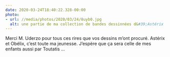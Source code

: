 ```yaml
---
date: 2020-03-24T18:40:22.328-00:00
photo:
- url: //media/photos/2020/03/24/8uyb0.jpg
  alt: une partie de ma collection de bandes dessinnées d&#39;Astérix
---
```

Merci M. Uderzo pour tous ces rires que vos dessins m’ont procuré. Astérix et Obélix, c’est toute ma jeunesse. J’espère que ça sera celle de mes enfants aussi par Toutatis ...
